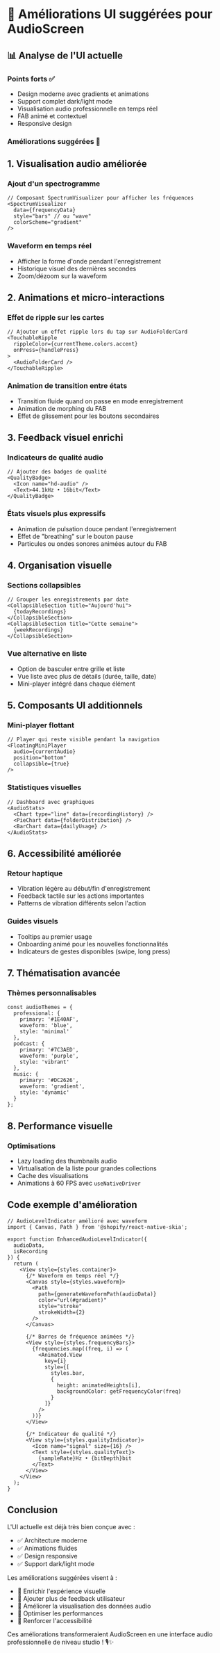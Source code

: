 # 🎨 Améliorations UI suggérées pour AudioScreen

## 📊 Analyse de l'UI actuelle

### Points forts ✅
- Design moderne avec gradients et animations
- Support complet dark/light mode
- Visualisation audio professionnelle en temps réel
- FAB animé et contextuel
- Responsive design

### Améliorations suggérées 🚀

## 1. **Visualisation audio améliorée**

### Ajout d'un spectrogramme
```tsx
// Composant SpectrumVisualizer pour afficher les fréquences
<SpectrumVisualizer 
  data={frequencyData}
  style="bars" // ou "wave"
  colorScheme="gradient"
/>
```

### Waveform en temps réel
- Afficher la forme d'onde pendant l'enregistrement
- Historique visuel des dernières secondes
- Zoom/dézoom sur la waveform

## 2. **Animations et micro-interactions**

### Effet de ripple sur les cartes
```tsx
// Ajouter un effet ripple lors du tap sur AudioFolderCard
<TouchableRipple
  rippleColor={currentTheme.colors.accent}
  onPress={handlePress}
>
  <AudioFolderCard />
</TouchableRipple>
```

### Animation de transition entre états
- Transition fluide quand on passe en mode enregistrement
- Animation de morphing du FAB
- Effet de glissement pour les boutons secondaires

## 3. **Feedback visuel enrichi**

### Indicateurs de qualité audio
```tsx
// Ajouter des badges de qualité
<QualityBadge>
  <Icon name="hd-audio" />
  <Text>44.1kHz • 16bit</Text>
</QualityBadge>
```

### États visuels plus expressifs
- Animation de pulsation douce pendant l'enregistrement
- Effet de "breathing" sur le bouton pause
- Particules ou ondes sonores animées autour du FAB

## 4. **Organisation visuelle**

### Sections collapsibles
```tsx
// Grouper les enregistrements par date
<CollapsibleSection title="Aujourd'hui">
  {todayRecordings}
</CollapsibleSection>
<CollapsibleSection title="Cette semaine">
  {weekRecordings}
</CollapsibleSection>
```

### Vue alternative en liste
- Option de basculer entre grille et liste
- Vue liste avec plus de détails (durée, taille, date)
- Mini-player intégré dans chaque élément

## 5. **Composants UI additionnels**

### Mini-player flottant
```tsx
// Player qui reste visible pendant la navigation
<FloatingMiniPlayer
  audio={currentAudio}
  position="bottom"
  collapsible={true}
/>
```

### Statistiques visuelles
```tsx
// Dashboard avec graphiques
<AudioStats>
  <Chart type="line" data={recordingHistory} />
  <PieChart data={folderDistribution} />
  <BarChart data={dailyUsage} />
</AudioStats>
```

## 6. **Accessibilité améliorée**

### Retour haptique
- Vibration légère au début/fin d'enregistrement
- Feedback tactile sur les actions importantes
- Patterns de vibration différents selon l'action

### Guides visuels
- Tooltips au premier usage
- Onboarding animé pour les nouvelles fonctionnalités
- Indicateurs de gestes disponibles (swipe, long press)

## 7. **Thématisation avancée**

### Thèmes personnalisables
```tsx
const audioThemes = {
  professional: {
    primary: '#1E40AF',
    waveform: 'blue',
    style: 'minimal'
  },
  podcast: {
    primary: '#7C3AED',
    waveform: 'purple',
    style: 'vibrant'
  },
  music: {
    primary: '#DC2626',
    waveform: 'gradient',
    style: 'dynamic'
  }
};
```

## 8. **Performance visuelle**

### Optimisations
- Lazy loading des thumbnails audio
- Virtualisation de la liste pour grandes collections
- Cache des visualisations
- Animations à 60 FPS avec `useNativeDriver`

## Code exemple d'amélioration

```tsx
// AudioLevelIndicator amélioré avec waveform
import { Canvas, Path } from '@shopify/react-native-skia';

export function EnhancedAudioLevelIndicator({ 
  audioData,
  isRecording 
}) {
  return (
    <View style={styles.container}>
      {/* Waveform en temps réel */}
      <Canvas style={styles.waveform}>
        <Path
          path={generateWaveformPath(audioData)}
          color="url(#gradient)"
          style="stroke"
          strokeWidth={2}
        />
      </Canvas>
      
      {/* Barres de fréquence animées */}
      <View style={styles.frequencyBars}>
        {frequencies.map((freq, i) => (
          <Animated.View
            key={i}
            style={[
              styles.bar,
              {
                height: animatedHeights[i],
                backgroundColor: getFrequencyColor(freq)
              }
            ]}
          />
        ))}
      </View>
      
      {/* Indicateur de qualité */}
      <View style={styles.qualityIndicator}>
        <Icon name="signal" size={16} />
        <Text style={styles.qualityText}>
          {sampleRate}Hz • {bitDepth}bit
        </Text>
      </View>
    </View>
  );
}
```

## Conclusion

L'UI actuelle est déjà très bien conçue avec :
- ✅ Architecture moderne
- ✅ Animations fluides
- ✅ Design responsive
- ✅ Support dark/light mode

Les améliorations suggérées visent à :
- 🎯 Enrichir l'expérience visuelle
- 🎯 Ajouter plus de feedback utilisateur
- 🎯 Améliorer la visualisation des données audio
- 🎯 Optimiser les performances
- 🎯 Renforcer l'accessibilité

Ces améliorations transformeraient AudioScreen en une interface audio professionnelle de niveau studio ! 🎙️✨